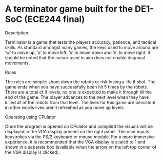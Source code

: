 # A terminator game built for the DE1-SoC (ECE244 final)

Description

Terminator  is a game that tests the players accuracy, patience, and tactical skills. As standard amongst many games, the keys used to move around are ‘w’ to move up, ‘a’ to move left, ‘s’ to move down and ‘d’ to move right. It should be noted that the cursor used to aim does not enable diagonal movements.

Rules

The rules are simple: shoot down the robots or risk losing a life if shot. The game ends when you have successfully been hit 5 times by the robots. There are a total of 8 levels, no one is expected to make it through till the end of the game. The player advances to the next level when they have killed all of the robots from that level. The lives for this game are persistent, in other words lives aren’t refreshed as you move up levels.

Operating using CPulator

Once the program is opened on CPulator and compiled the visuals will be displayed in the VGA display present on the right panel. The user inputs keystrokes via the PS/2 keyboard or mouse module. For a more immersive experience, it is recommended that the VGA display is scaled to 1 and shown in a separate box (available when the arrow on the left top corner of the VGA display is clicked).


